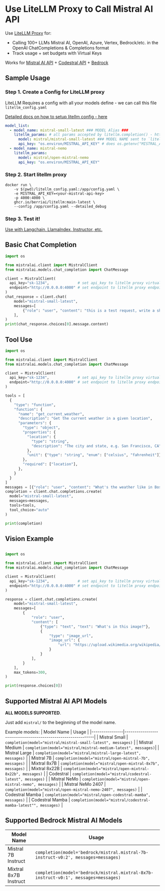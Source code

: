 # Use LiteLLM Proxy to Call Mistral AI API

Use [LiteLLM Proxy](https://docs.litellm.ai/docs/simple_proxy) for:
- Calling 100+ LLMs Mistral AI, OpenAI, Azure, Vertex, Bedrock/etc. in the OpenAI ChatCompletions & Completions format
- Track usage + set budgets with Virtual Keys

Works for [Mistral AI API](https://docs.litellm.ai/docs/providers/mistral) + [Codestral API](https://docs.litellm.ai/docs/providers/codestral) + [Bedrock](https://docs.litellm.ai/docs/providers/bedrock)

## Sample Usage

### Step 1. Create a Config for LiteLLM proxy

LiteLLM Requires a config with all your models define - we can call this file `litellm_config.yaml`

[Detailed docs on how to setup litellm config - here](https://docs.litellm.ai/docs/proxy/configs)

```yaml
model_list:
  - model_name: mistral-small-latest ### MODEL Alias ###
    litellm_params: # all params accepted by litellm.completion() - https://docs.litellm.ai/docs/completion/input
      model: mistral/mistral-small-latest ### MODEL NAME sent to `litellm.completion()` ###
      api_key: "os.environ/MISTRAL_API_KEY" # does os.getenv("MISTRAL_API_KEY")
  - model_name: mistral-nemo
    litellm_params: 
      model: mistral/open-mistral-nemo 
      api_key: "os.environ/MISTRAL_API_KEY"

```

### Step 2. Start litellm proxy

```shell
docker run \
    -v $(pwd)/litellm_config.yaml:/app/config.yaml \
    -e MISTRAL_API_KEY=<your-mistral-api-key>
    -p 4000:4000 \
    ghcr.io/berriai/litellm:main-latest \
    --config /app/config.yaml --detailed_debug
```

### Step 3. Test it! 

[Use with Langchain, LlamaIndex, Instructor, etc.](https://docs.litellm.ai/docs/proxy/user_keys)



## Basic Chat Completion

```python
import os

from mistralai.client import MistralClient
from mistralai.models.chat_completion import ChatMessage

client = MistralClient(
  api_key="sk-1234",             # set api_key to litellm proxy virtual key
  endpoint="http://0.0.0.0:4000" # set endpoint to litellm proxy endpoint
)
chat_response = client.chat(
    model="mistral-small-latest",
    messages=[
        {"role": "user", "content": "this is a test request, write a short poem"}
    ],
)
print(chat_response.choices[0].message.content)

```

## Tool Use
```python
import os

from mistralai.client import MistralClient
from mistralai.models.chat_completion import ChatMessage

client = MistralClient(
  api_key="sk-1234",             # set api_key to litellm proxy virtual key
  endpoint="http://0.0.0.0:4000" # set endpoint to litellm proxy endpoint
)

tools = [
  {
    "type": "function",
    "function": {
      "name": "get_current_weather",
      "description": "Get the current weather in a given location",
      "parameters": {
        "type": "object",
        "properties": {
          "location": {
            "type": "string",
            "description": "The city and state, e.g. San Francisco, CA",
          },
          "unit": {"type": "string", "enum": ["celsius", "fahrenheit"]},
        },
        "required": ["location"],
      },
    }
  }
]
messages = [{"role": "user", "content": "What's the weather like in Boston today?"}]
completion = client.chat.completions.create(
  model="mistral-small-latest",
  messages=messages,
  tools=tools,
  tool_choice="auto"
)

print(completion)

```

## Vision Example

```python

import os

from mistralai.client import MistralClient
from mistralai.models.chat_completion import ChatMessage

client = MistralClient(
  api_key="sk-1234",             # set api_key to litellm proxy virtual key
  endpoint="http://0.0.0.0:4000" # set endpoint to litellm proxy endpoint
)

response = client.chat.completions.create(
    model="mistral-small-latest",
    messages=[
        {
            "role": "user",
            "content": [
                {"type": "text", "text": "What's in this image?"},
                {
                    "type": "image_url",
                    "image_url": {
                        "url": "https://upload.wikimedia.org/wikipedia/commons/thumb/d/dd/Gfp-wisconsin-madison-the-nature-boardwalk.jpg/2560px-Gfp-wisconsin-madison-the-nature-boardwalk.jpg"
                    }
                }
            ],
        }
    ],
    max_tokens=300,
)

print(response.choices[0])
```

## Supported Mistral AI API Models

**ALL MODELS SUPPORTED**. 

Just add `mistral/` to the beginning of the model name.

Example models: 
| Model Name     | Usage                                              |
|----------------|--------------------------------------------------------------|
| Mistral Small  | `completion(model="mistral/mistral-small-latest", messages)` |
| Mistral Medium | `completion(model="mistral/mistral-medium-latest", messages)`|
| Mistral Large  | `completion(model="mistral/mistral-large-latest", messages)` |
| Mistral 7B     | `completion(model="mistral/open-mistral-7b", messages)`      |
| Mixtral 8x7B   | `completion(model="mistral/open-mixtral-8x7b", messages)`    |
| Mixtral 8x22B  | `completion(model="mistral/open-mixtral-8x22b", messages)`   |
| Codestral      | `completion(model="mistral/codestral-latest", messages)`     |
| Mistral NeMo      | `completion(model="mistral/open-mistral-nemo", messages)`     |
| Mistral NeMo 2407      | `completion(model="mistral/open-mistral-nemo-2407", messages)`     |
| Codestral Mamba      | `completion(model="mistral/open-codestral-mamba", messages)`     |
| Codestral Mamba    | `completion(model="mistral/codestral-mamba-latest"", messages)`     |


## Supported Bedrock Mistral AI Models
| Model Name       | Usage                   |
|----------------|--------------------------------------------------------------|
| Mistral 7B Instruct        | `completion(model='bedrock/mistral.mistral-7b-instruct-v0:2', messages=messages)`   | `os.environ['AWS_ACCESS_KEY_ID']`, `os.environ['AWS_SECRET_ACCESS_KEY']`, `os.environ['AWS_REGION_NAME']` |
| Mixtral 8x7B Instruct      | `completion(model='bedrock/mistral.mixtral-8x7b-instruct-v0:1', messages=messages)`   | `os.environ['AWS_ACCESS_KEY_ID']`, `os.environ['AWS_SECRET_ACCESS_KEY']`, `os.environ['AWS_REGION_NAME']` |
